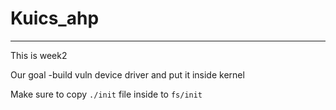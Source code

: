 # Kuics_ahp
---
This is week2

Our goal
-build vuln device driver and put it inside kernel

Make sure to copy `./init` file inside to `fs/init` 
